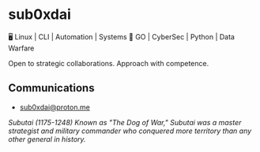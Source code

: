 # sub0xdai

🖥️ Linux | CLI | Automation | Systems
🚀 GO | CyberSec | Python | Data Warfare

Open to strategic collaborations. Approach with competence.

## Communications
- sub0xdai@proton.me

_Subutai (1175-1248) Known as "The Dog of War," Subutai was a master strategist and military commander who conquered more territory than any other general in history._

